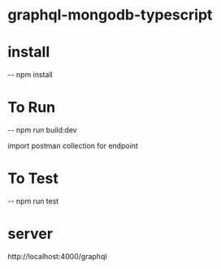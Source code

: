 # graphql-mongodb-typescript


# install 
-- npm install

# To Run
-- npm run build:dev

import postman collection for endpoint

# To Test
-- npm run test
 
 # server
 http://localhost:4000/graphql